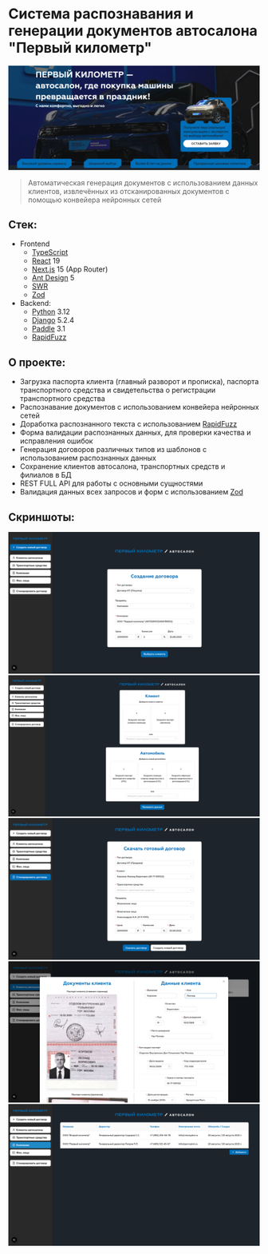 # Система распознавания и генерации документов автосалона "Первый километр"

![](./screenshots/header.png)

> Автоматическая генерация документов с использованием данных клиентов, извлечённых из отсканированных документов с помощью конвейера нейронных сетей

## Стек:

- Frontend
  - [TypeScript](https://www.typescriptlang.org)
  - [React](https://react.dev) 19
  - [Next.js](https://nextjs.org) 15 (App Router)
  - [Ant Design](https://ant.design) 5
  - [SWR](https://swr.vercel.app/ru)
  - [Zod](https://zod.dev)
- Backend:
  - [Python](https://www.python.org) 3.12
  - [Django](https://www.djangoproject.com) 5.2.4
  - [Paddle](https://github.com/PaddlePaddle/Paddle) 3.1
  - [RapidFuzz](https://github.com/rapidfuzz/RapidFuzz)

## О проекте:

- Загрузка паспорта клиента (главный разворот и прописка), паспорта транспортного средства и свидетельства о регистрации транспортного средства
- Распознавание документов с использованием конвейера нейронных сетей
- Доработка распознанного текста с использованием [RapidFuzz](https://github.com/rapidfuzz/RapidFuzz)
- Форма валидации распознанных данных, для проверки качества и исправления ошибок
- Генерация договоров различных типов из шаблонов с использованием распознанных данных
- Сохранение клиентов автосалона, транспортных средств и филиалов в БД
- REST FULL API для работы с основными сущностями
- Валидация данных всех запросов и форм с использованием [Zod](https://zod.dev)

## Скриншоты:

![](./screenshots/create_doc.png)
![](./screenshots/upload.png)
![](./screenshots/download_docs.png)
![](./screenshots/user.png)
![](./screenshots/companies.png)
